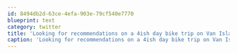```yaml
---
id: 8494db2d-63ce-4efa-903e-79cf540e7770
blueprint: text
category: twitter
title: 'Looking for recommendations on a 4ish day bike trip on Van Island. Nanaimo-&gt;Tofino?'
caption: 'Looking for recommendations on a 4ish day bike trip on Van Island. Nanaimo-&gt;Tofino?'
---
```

